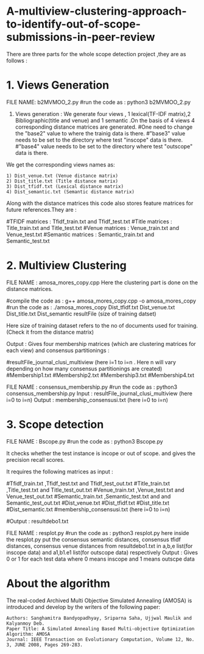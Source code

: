 # A-multiview-clustering-approach-to-identify-out-of-scope-submissions-in-peer-review
There are three parts for the whole scope detection project ,they are as follows :

# 1. Views Generation
FILE NAME: b2MVMOO_2.py
#run the code as : python3 b2MVMOO_2.py
1) Views generation : We generate four views , 1 lexical(TF-IDF matrix),2  Bibliographic(title and venue) and 1 semantic .On the basis of 4 views 4 corresponding distance matrices are generated.
#One need to change the "base2" value to where the trainig data is there.
#"base3" value needs to be set to the directory where test "inscope" data is there.
#"base4" value needs to be set to the directory where test "outscope" data is there.

We get the corresponding views names as:

	1) Dist_venue.txt (Venue distance matrix) 
	2) Dist_title.txt (Title distance matrix)	
	3) Dist_tfidf.txt (Lexical distance matrix)	
	4) Dist_semantic.txt (Semantic distance matrix)

Along with the distance matrices this code also stores feature matrices for future references.They are :

#TFIDF matrices : Tfidf_train.txt and Tfidf_test.txt
#Title matrices : Title_train.txt and Title_test.txt
#Venue matrices : Venue_train.txt and Venue_test.txt
#Semantic matrices : Semantic_train.txt and Semantic_test.txt
# 2. Multiview Clustering
FILE NAME : amosa_mores_copy.cpp 
Here the clustering part is done on the distance matrices.

#compile the code as : g++ amosa_mores_copy.cpp -o amosa_mores_copy
#run the code as : ./amosa_mores_copy Dist_tfidf.txt Dist_venue.txt Dist_title.txt Dist_semantic resultFile (size of training datset)

Here size of training dataset refers to the no of documents used for training.(Check it from the distance matrix)  

Output : Gives four membership matrices (which are clustering matrices for each view)  and  consensus partitionings :

#resultFile_journal_clusi_multiview (here i=1 to i=n . Here n will vary depending on how many consensus partitionings are created)
#Membership1.txt
#Membership2.txt
#Membership3.txt
#Membership4.txt





FILE NAME : consensus_membership.py
#run the code as : python3 consensus_membership.py
Input : resultFile_journal_clusi_multiview (here i=0 to i=n)
Output : membership_consensusi.txt (here i=0 to i=n)


# 3. Scope detection
FILE NAME : Bscope.py
#run the code as : python3 Bscope.py

It checks whether the test instance is incope or out of scope. and gives the precision recall scores.

It requires the following matrices as input :

#Tfidf_train.txt ,Tfidf_test.txt and Tfidf_test_out.txt
#Title_train.txt ,Title_test.txt and Title_test_out.txt
#Venue_train.txt ,Venue_test.txt and Venue_test_out.txt
#Semantic_train.txt ,Semantic_test.txt and and Semantic_test_out.txt
#Dist_venue.txt
#Dist_tfidf.txt
#Dist_title.txt
#Dist_semantic.txt
#membership_consensusi.txt (here i=0 to i=n)   

#Output : resultdebo1.txt





FILE NAME : resplot.py
#run the code as : python3 resplot.py
here inside the resplot.py put the consensus semantic distances, consensus tfidf distances, consensus venue distances from resultdebo1.txt in  a,b,e list(for inscope data) and a1,b1.e1 list(for outscope data) respectively
Output :  Gives 0 or 1 for each test data where 0 means inscope and 1 means outscpe data




# About the algorithm
The real-coded Archived Multi Objective Simulated Annealing (AMOSA) is introduced and develop by the writers of the following paper:

    Authors: Sanghamitra Bandyopadhyay, Sriparna Saha, Ujjwal Maulik and Kalyanmoy Deb.
    Paper Title: A Simulated Annealing Based Multi-objective Optimization Algorithm: AMOSA
    Journal: IEEE Transaction on Evolutionary Computation, Volume 12, No. 3, JUNE 2008, Pages 269-283.



